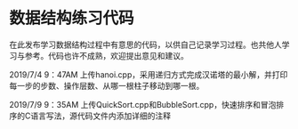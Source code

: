 # 数据结构练习代码
  在此发布学习数据结构过程中有意思的代码，以供自己记录学习过程。也共他人学习与参考。代码也许不成熟，欢迎提出意见和建议。
 
 2019/7/4 9：47AM 上传hanoi.cpp，采用递归方式完成汉诺塔的最小解，并打印每一步的步数、操作层数、从哪一根柱子移动到哪一根。
 
 2019/7/9 9：35AM 上传QuickSort.cpp和BubbleSort.cpp，快速排序和冒泡排序的C语言写法，源代码文件内添加详细的注释
